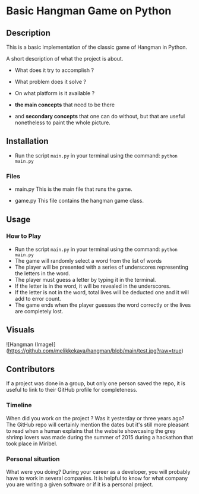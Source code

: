 # Basic Hangman Game on Python

## Description

This is a basic implementation of the classic game of Hangman in Python.

A short description of what the project is about.

- What does it try to accomplish ?
- What problem does it solve ?
- On what platform is it available ?

- **the main concepts** that need to be there
- and **secondary concepts** that one can do without, but that are useful nonetheless to paint the whole picture.

## Installation

- Run the script `main.py` in your terminal using the command: `python main.py`
### Files

- main.py
This is the main file that runs the game.

- game.py
This file contains the hangman game class.

## Usage
### How to Play

- Run the script `main.py` in your terminal using the command: `python main.py`
- The game will randomly select a word from the list of words
- The player will be presented with a series of underscores representing the letters in the word.
- The player must guess a letter by typing it in the terminal.
- If the letter is in the word, it will be revealed in the underscores.
- If the letter is not in the word, total lives will be deducted one and it will add to error count.
- The game ends when the player guesses the word correctly or the lives are completely lost.

## Visuals

![Hangman (Image)] (https://github.com/melikkekaya/hangman/blob/main/test.jpg?raw=true)

## Contributors

If a project was done in a group, but only one person saved the repo, it is useful to link to their GitHub profile for completeness.

### Timeline

When did you work on the project ? Was it yesterday or three years ago? The GitHub repo will certainly mention the dates but it's still more pleasant to read when a human explains that the website showcasing the grey shrimp lovers was made during the summer of 2015 during a hackathon that took place in Miribel.

### Personal situation

What were you doing? During your career as a developer,
you will probably have to work in several companies.
It is helpful to know for what company you are writing a given software or if it is a personal project.